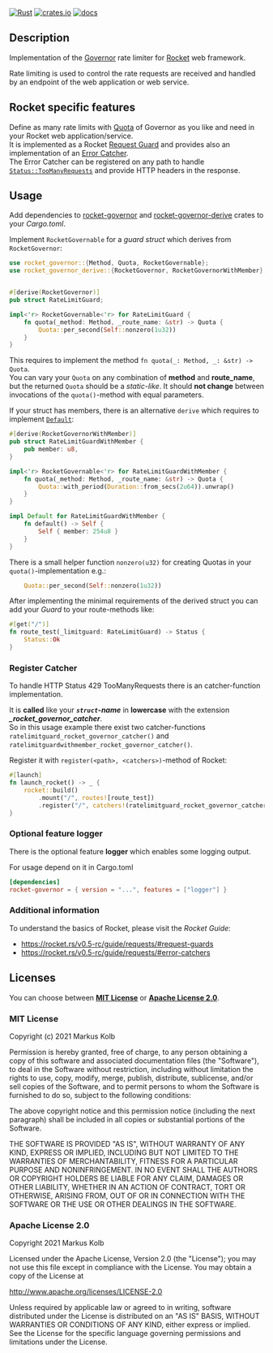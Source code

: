 [![Rust](https://github.com/kolbma/rocket-governor/actions/workflows/rust.yml/badge.svg)](https://github.com/kolbma/rocket-governor/actions/workflows/rust.yml)
[![crates.io](https://img.shields.io/crates/v/rocket-governor)](https://crates.io/crates/rocket-governor)
[![docs](https://docs.rs/rocket-governor/badge.svg)](https://docs.rs/rocket-governor)

## Description

Implementation of the [Governor](https://github.com/antifuchs/governor.git) rate limiter for [Rocket](https://rocket.rs) web framework.

Rate limiting is used to control the rate requests are received and handled by an endpoint of the web application 
or web service.

## Rocket specific features

Define as many rate limits with [Quota](https://docs.rs/governor/latest/governor/struct.Quota.html) of Governor
as you like and need in your Rocket web application/service.  
It is implemented as a Rocket [Request Guard](https://rocket.rs/v0.5-rc/guide/requests/#request-guards) and provides
also an implementation of an [Error Catcher](https://rocket.rs/v0.5-rc/guide/requests/#error-catchers).  
The Error Catcher can be registered on any path to handle [`Status::TooManyRequests`](https://api.rocket.rs/v0.5-rc/rocket/http/struct.Status.html#associatedconstant.TooManyRequests) and provide HTTP headers in the response.

## Usage

Add dependencies to [rocket-governor](https://crates.io/crates/rocket-governor) and [rocket-governor-derive](https://crates.io/crates/rocket-governor-derive) crates to your _Cargo.toml_.

Implement `RocketGovernable` for a _guard struct_ which derives from `RocketGovernor`: 

```rust
use rocket_governor::{Method, Quota, RocketGovernable};
use rocket_governor_derive::{RocketGovernor, RocketGovernorWithMember};


#[derive(RocketGovernor)]
pub struct RateLimitGuard;

impl<'r> RocketGovernable<'r> for RateLimitGuard {
    fn quota(_method: Method, _route_name: &str) -> Quota {
        Quota::per_second(Self::nonzero(1u32))
    }
}
```

This requires to implement the method `fn quota(_: Method, _: &str) -> Quota`.  
You can vary your `Quota` on any combination of __method__ and __route_name__, but the returned `Quota` should be a _static-like_. It should __not change__ between invocations of the `quota()`-method with equal parameters.

If your struct has members, there is an alternative `derive` which requires to implement [`Default`](https://doc.rust-lang.org/std/default/trait.Default.html):

```rust
#[derive(RocketGovernorWithMember)]
pub struct RateLimitGuardWithMember {
    pub member: u8,
}

impl<'r> RocketGovernable<'r> for RateLimitGuardWithMember {
    fn quota(_method: Method, _route_name: &str) -> Quota {
        Quota::with_period(Duration::from_secs(2u64)).unwrap()
    }
}

impl Default for RateLimitGuardWithMember {
    fn default() -> Self {
        Self { member: 254u8 }
    }
}
```

There is a small helper function `nonzero(u32)` for creating Quotas in your `quota()`-implementation e.g.:
```rust
    Quota::per_second(Self::nonzero(1u32))
```

After implementing the minimal requirements of the derived struct you can add your _Guard_ to your route-methods like:

```rust
#[get("/")]
fn route_test(_limitguard: RateLimitGuard) -> Status {
    Status::Ok
}
```

### Register Catcher

To handle HTTP Status 429 TooManyRequests there is an catcher-function implementation.

It is __called__ like your __*`struct`-name*__ in __lowercase__ with the extension __*_rocket_governor_catcher*__.  
So in this usage example there exist two catcher-functions `ratelimitguard_rocket_governor_catcher()` and `ratelimitguardwithmember_rocket_governor_catcher()`.

Register it with `register(<path>, <catchers>)`-method of Rocket:

```rust
#[launch]
fn launch_rocket() -> _ {
    rocket::build()
        .mount("/", routes![route_test])
        .register("/", catchers!(ratelimitguard_rocket_governor_catcher))
}
```

### Optional feature __logger__

There is the optional feature __logger__ which enables some logging output.

For usage depend on it in Cargo.toml
```toml
[dependencies]
rocket-governor = { version = "...", features = ["logger"] }
```

### Additional information

To understand the basics of Rocket, please visit the _Rocket Guide_:
* https://rocket.rs/v0.5-rc/guide/requests/#request-guards
* https://rocket.rs/v0.5-rc/guide/requests/#error-catchers

## Licenses

You can choose between __[MIT License](https://opensource.org/licenses/MIT)__ or __[Apache License 2.0](http://www.apache.org/licenses/LICENSE-2.0)__.

### MIT License

Copyright (c) 2021 Markus Kolb

Permission is hereby granted, free of charge, to any person obtaining a copy of this software and associated documentation files (the "Software"), to deal in the Software without restriction, including without limitation the rights to use, copy, modify, merge, publish, distribute, sublicense, and/or sell copies of the Software, and to permit persons to whom the Software is furnished to do so, subject to the following conditions:

The above copyright notice and this permission notice (including the next paragraph) shall be included in all copies or substantial portions of the Software.

THE SOFTWARE IS PROVIDED "AS IS", WITHOUT WARRANTY OF ANY KIND, EXPRESS OR IMPLIED, INCLUDING BUT NOT LIMITED TO THE WARRANTIES OF MERCHANTABILITY, FITNESS FOR A PARTICULAR PURPOSE AND NONINFRINGEMENT. IN NO EVENT SHALL THE AUTHORS OR COPYRIGHT HOLDERS BE LIABLE FOR ANY CLAIM, DAMAGES OR OTHER LIABILITY, WHETHER IN AN ACTION OF CONTRACT, TORT OR OTHERWISE, ARISING FROM, OUT OF OR IN CONNECTION WITH THE SOFTWARE OR THE USE OR OTHER DEALINGS IN THE SOFTWARE.

### Apache License 2.0

Copyright 2021 Markus Kolb

Licensed under the Apache License, Version 2.0 (the "License");
you may not use this file except in compliance with the License.
You may obtain a copy of the License at

http://www.apache.org/licenses/LICENSE-2.0

Unless required by applicable law or agreed to in writing, software
distributed under the License is distributed on an "AS IS" BASIS,
WITHOUT WARRANTIES OR CONDITIONS OF ANY KIND, either express or implied.
See the License for the specific language governing permissions and
limitations under the License.
